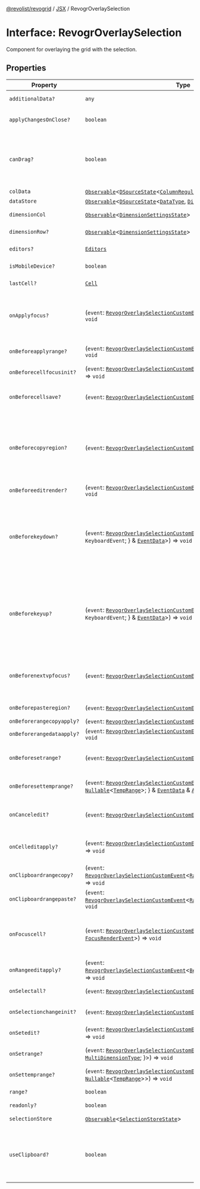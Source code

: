 [@revolist/revogrid](README.md) / [JSX](Namespace.JSX.md) / RevogrOverlaySelection

# Interface: RevogrOverlaySelection

Component for overlaying the grid with the selection.

## Properties

| Property | Type | Description | Defined in |
| ------ | ------ | ------ | ------ |
| `additionalData?` | `any` | Additional data to pass to renderer. | [src/components.d.ts:2021](https://github.com/revolist/revogrid/blob/a05de3c33a7ba2a618c9fb3780f2f2c0197bcd28/src/components.d.ts#L2021) |
| `applyChangesOnClose?` | `boolean` | If true applys changes when cell closes if not Escape. | [src/components.d.ts:2025](https://github.com/revolist/revogrid/blob/a05de3c33a7ba2a618c9fb3780f2f2c0197bcd28/src/components.d.ts#L2025) |
| `canDrag?` | `boolean` | Enable revogr-order-editor component (read more in revogr-order-editor component). Allows D&D. | [src/components.d.ts:2029](https://github.com/revolist/revogrid/blob/a05de3c33a7ba2a618c9fb3780f2f2c0197bcd28/src/components.d.ts#L2029) |
| `colData` | [`Observable`](TypeAlias.Observable.md)\<[`DSourceState`](TypeAlias.DSourceState.md)\<[`ColumnRegular`](Interface.ColumnRegular.md), [`DimensionCols`](TypeAlias.DimensionCols.md)\>\> | Column data store. | [src/components.d.ts:2033](https://github.com/revolist/revogrid/blob/a05de3c33a7ba2a618c9fb3780f2f2c0197bcd28/src/components.d.ts#L2033) |
| `dataStore` | [`Observable`](TypeAlias.Observable.md)\<[`DSourceState`](TypeAlias.DSourceState.md)\<[`DataType`](TypeAlias.DataType.md), [`DimensionRows`](TypeAlias.DimensionRows.md)\>\> | Row data store. | [src/components.d.ts:2037](https://github.com/revolist/revogrid/blob/a05de3c33a7ba2a618c9fb3780f2f2c0197bcd28/src/components.d.ts#L2037) |
| `dimensionCol` | [`Observable`](TypeAlias.Observable.md)\<[`DimensionSettingsState`](Interface.DimensionSettingsState.md)\> | Dimension settings X. | [src/components.d.ts:2041](https://github.com/revolist/revogrid/blob/a05de3c33a7ba2a618c9fb3780f2f2c0197bcd28/src/components.d.ts#L2041) |
| `dimensionRow?` | [`Observable`](TypeAlias.Observable.md)\<[`DimensionSettingsState`](Interface.DimensionSettingsState.md)\> | Dimension settings Y. | [src/components.d.ts:2045](https://github.com/revolist/revogrid/blob/a05de3c33a7ba2a618c9fb3780f2f2c0197bcd28/src/components.d.ts#L2045) |
| `editors?` | [`Editors`](TypeAlias.Editors.md) | Custom editors register. | [src/components.d.ts:2049](https://github.com/revolist/revogrid/blob/a05de3c33a7ba2a618c9fb3780f2f2c0197bcd28/src/components.d.ts#L2049) |
| `isMobileDevice?` | `boolean` | Is mobile view mode. | [src/components.d.ts:2053](https://github.com/revolist/revogrid/blob/a05de3c33a7ba2a618c9fb3780f2f2c0197bcd28/src/components.d.ts#L2053) |
| `lastCell?` | [`Cell`](Interface.Cell.md) | Last real coordinates positions + 1. | [src/components.d.ts:2057](https://github.com/revolist/revogrid/blob/a05de3c33a7ba2a618c9fb3780f2f2c0197bcd28/src/components.d.ts#L2057) |
| `onApplyfocus?` | (`event`: [`RevogrOverlaySelectionCustomEvent`](Interface.RevogrOverlaySelectionCustomEvent.md)\<[`FocusRenderEvent`](Interface.FocusRenderEvent.md)\>) => `void` | Before cell get focused. To prevent the default behavior of applying the edit data, you can call `e.preventDefault()`. | [src/components.d.ts:2061](https://github.com/revolist/revogrid/blob/a05de3c33a7ba2a618c9fb3780f2f2c0197bcd28/src/components.d.ts#L2061) |
| `onBeforeapplyrange?` | (`event`: [`RevogrOverlaySelectionCustomEvent`](Interface.RevogrOverlaySelectionCustomEvent.md)\<[`FocusRenderEvent`](Interface.FocusRenderEvent.md)\>) => `void` | Before range applied. First step in triggerRangeEvent. | [src/components.d.ts:2065](https://github.com/revolist/revogrid/blob/a05de3c33a7ba2a618c9fb3780f2f2c0197bcd28/src/components.d.ts#L2065) |
| `onBeforecellfocusinit?` | (`event`: [`RevogrOverlaySelectionCustomEvent`](Interface.RevogrOverlaySelectionCustomEvent.md)\<[`BeforeSaveDataDetails`](Interface.BeforeSaveDataDetails.md)\>) => `void` | Before cell focus. | [src/components.d.ts:2069](https://github.com/revolist/revogrid/blob/a05de3c33a7ba2a618c9fb3780f2f2c0197bcd28/src/components.d.ts#L2069) |
| `onBeforecellsave?` | (`event`: [`RevogrOverlaySelectionCustomEvent`](Interface.RevogrOverlaySelectionCustomEvent.md)\<`any`\>) => `void` | Runs before cell save. Can be used to override or cancel original save. | [src/components.d.ts:2073](https://github.com/revolist/revogrid/blob/a05de3c33a7ba2a618c9fb3780f2f2c0197bcd28/src/components.d.ts#L2073) |
| `onBeforecopyregion?` | (`event`: [`RevogrOverlaySelectionCustomEvent`](Interface.RevogrOverlaySelectionCustomEvent.md)\<`any`\>) => `void` | Before clipboard copy happened. Validate data before copy. To prevent the default behavior of editing data and use your own implementation, call `e.preventDefault()`. | [src/components.d.ts:2077](https://github.com/revolist/revogrid/blob/a05de3c33a7ba2a618c9fb3780f2f2c0197bcd28/src/components.d.ts#L2077) |
| `onBeforeeditrender?` | (`event`: [`RevogrOverlaySelectionCustomEvent`](Interface.RevogrOverlaySelectionCustomEvent.md)\<[`FocusRenderEvent`](Interface.FocusRenderEvent.md)\>) => `void` | Before editor render. | [src/components.d.ts:2081](https://github.com/revolist/revogrid/blob/a05de3c33a7ba2a618c9fb3780f2f2c0197bcd28/src/components.d.ts#L2081) |
| `onBeforekeydown?` | (`event`: [`RevogrOverlaySelectionCustomEvent`](Interface.RevogrOverlaySelectionCustomEvent.md)\<\{ `original`: `KeyboardEvent`; \} & [`EventData`](TypeAlias.EventData.md)\>) => `void` | Before key up event proxy, used to prevent key up trigger. If you have some custom behaviour event, use this event to check if it wasn't processed by internal logic. Call preventDefault(). | [src/components.d.ts:2085](https://github.com/revolist/revogrid/blob/a05de3c33a7ba2a618c9fb3780f2f2c0197bcd28/src/components.d.ts#L2085) |
| `onBeforekeyup?` | (`event`: [`RevogrOverlaySelectionCustomEvent`](Interface.RevogrOverlaySelectionCustomEvent.md)\<\{ `original`: `KeyboardEvent`; \} & [`EventData`](TypeAlias.EventData.md)\>) => `void` | Before key down event proxy, used to prevent key down trigger. If you have some custom behaviour event, use this event to check if it wasn't processed by internal logic. Call preventDefault(). | [src/components.d.ts:2089](https://github.com/revolist/revogrid/blob/a05de3c33a7ba2a618c9fb3780f2f2c0197bcd28/src/components.d.ts#L2089) |
| `onBeforenextvpfocus?` | (`event`: [`RevogrOverlaySelectionCustomEvent`](Interface.RevogrOverlaySelectionCustomEvent.md)\<[`Cell`](Interface.Cell.md)\>) => `void` | Fired when change of viewport happens. Usually when we switch between pinned regions. | [src/components.d.ts:2093](https://github.com/revolist/revogrid/blob/a05de3c33a7ba2a618c9fb3780f2f2c0197bcd28/src/components.d.ts#L2093) |
| `onBeforepasteregion?` | (`event`: [`RevogrOverlaySelectionCustomEvent`](Interface.RevogrOverlaySelectionCustomEvent.md)\<`any`\>) => `void` | Before region paste happened. | [src/components.d.ts:2097](https://github.com/revolist/revogrid/blob/a05de3c33a7ba2a618c9fb3780f2f2c0197bcd28/src/components.d.ts#L2097) |
| `onBeforerangecopyapply?` | (`event`: [`RevogrOverlaySelectionCustomEvent`](Interface.RevogrOverlaySelectionCustomEvent.md)\<[`ChangedRange`](TypeAlias.ChangedRange.md)\>) => `void` | Before range copy. | [src/components.d.ts:2101](https://github.com/revolist/revogrid/blob/a05de3c33a7ba2a618c9fb3780f2f2c0197bcd28/src/components.d.ts#L2101) |
| `onBeforerangedataapply?` | (`event`: [`RevogrOverlaySelectionCustomEvent`](Interface.RevogrOverlaySelectionCustomEvent.md)\<[`FocusRenderEvent`](Interface.FocusRenderEvent.md)\>) => `void` | Range data apply. | [src/components.d.ts:2105](https://github.com/revolist/revogrid/blob/a05de3c33a7ba2a618c9fb3780f2f2c0197bcd28/src/components.d.ts#L2105) |
| `onBeforesetrange?` | (`event`: [`RevogrOverlaySelectionCustomEvent`](Interface.RevogrOverlaySelectionCustomEvent.md)\<`any`\>) => `void` | Before range selection applied. Second step in triggerRangeEvent. | [src/components.d.ts:2109](https://github.com/revolist/revogrid/blob/a05de3c33a7ba2a618c9fb3780f2f2c0197bcd28/src/components.d.ts#L2109) |
| `onBeforesettemprange?` | (`event`: [`RevogrOverlaySelectionCustomEvent`](Interface.RevogrOverlaySelectionCustomEvent.md)\<\{ `tempRange`: `null` \| [`Nullable`](TypeAlias.Nullable.md)\<[`TempRange`](TypeAlias.TempRange.md)\>; \} & [`EventData`](TypeAlias.EventData.md) & [`AllDimensionType`](Interface.AllDimensionType.md)\>) => `void` | Before set temp range area during autofill. | [src/components.d.ts:2113](https://github.com/revolist/revogrid/blob/a05de3c33a7ba2a618c9fb3780f2f2c0197bcd28/src/components.d.ts#L2113) |
| `onCanceledit?` | (`event`: [`RevogrOverlaySelectionCustomEvent`](Interface.RevogrOverlaySelectionCustomEvent.md)\<`any`\>) => `void` | Cancel edit. Used for editors support when editor close requested. | [src/components.d.ts:2117](https://github.com/revolist/revogrid/blob/a05de3c33a7ba2a618c9fb3780f2f2c0197bcd28/src/components.d.ts#L2117) |
| `onCelleditapply?` | (`event`: [`RevogrOverlaySelectionCustomEvent`](Interface.RevogrOverlaySelectionCustomEvent.md)\<[`BeforeSaveDataDetails`](Interface.BeforeSaveDataDetails.md)\>) => `void` | Cell edit apply to the data source. Triggers datasource edit on the root level. | [src/components.d.ts:2121](https://github.com/revolist/revogrid/blob/a05de3c33a7ba2a618c9fb3780f2f2c0197bcd28/src/components.d.ts#L2121) |
| `onClipboardrangecopy?` | (`event`: [`RevogrOverlaySelectionCustomEvent`](Interface.RevogrOverlaySelectionCustomEvent.md)\<[`RangeClipboardCopyEventProps`](TypeAlias.RangeClipboardCopyEventProps.md)\>) => `void` | Range copy. | [src/components.d.ts:2125](https://github.com/revolist/revogrid/blob/a05de3c33a7ba2a618c9fb3780f2f2c0197bcd28/src/components.d.ts#L2125) |
| `onClipboardrangepaste?` | (`event`: [`RevogrOverlaySelectionCustomEvent`](Interface.RevogrOverlaySelectionCustomEvent.md)\<[`RangeClipboardPasteEvent`](TypeAlias.RangeClipboardPasteEvent.md)\>) => `void` | Range paste event. | [src/components.d.ts:2129](https://github.com/revolist/revogrid/blob/a05de3c33a7ba2a618c9fb3780f2f2c0197bcd28/src/components.d.ts#L2129) |
| `onFocuscell?` | (`event`: [`RevogrOverlaySelectionCustomEvent`](Interface.RevogrOverlaySelectionCustomEvent.md)\<[`ApplyFocusEvent`](Interface.ApplyFocusEvent.md) & [`FocusRenderEvent`](Interface.FocusRenderEvent.md)\>) => `void` | Cell get focused. To prevent the default behavior of applying the edit data, you can call `e.preventDefault()`. | [src/components.d.ts:2133](https://github.com/revolist/revogrid/blob/a05de3c33a7ba2a618c9fb3780f2f2c0197bcd28/src/components.d.ts#L2133) |
| `onRangeeditapply?` | (`event`: [`RevogrOverlaySelectionCustomEvent`](Interface.RevogrOverlaySelectionCustomEvent.md)\<[`BeforeRangeSaveDataDetails`](TypeAlias.BeforeRangeSaveDataDetails.md)\>) => `void` | Range data apply. Triggers datasource edit on the root level. | [src/components.d.ts:2137](https://github.com/revolist/revogrid/blob/a05de3c33a7ba2a618c9fb3780f2f2c0197bcd28/src/components.d.ts#L2137) |
| `onSelectall?` | (`event`: [`RevogrOverlaySelectionCustomEvent`](Interface.RevogrOverlaySelectionCustomEvent.md)\<`any`\>) => `void` | Select all cells from keyboard. | [src/components.d.ts:2141](https://github.com/revolist/revogrid/blob/a05de3c33a7ba2a618c9fb3780f2f2c0197bcd28/src/components.d.ts#L2141) |
| `onSelectionchangeinit?` | (`event`: [`RevogrOverlaySelectionCustomEvent`](Interface.RevogrOverlaySelectionCustomEvent.md)\<[`ChangedRange`](TypeAlias.ChangedRange.md)\>) => `void` | Autofill data in range. First step in applyRangeWithData | [src/components.d.ts:2145](https://github.com/revolist/revogrid/blob/a05de3c33a7ba2a618c9fb3780f2f2c0197bcd28/src/components.d.ts#L2145) |
| `onSetedit?` | (`event`: [`RevogrOverlaySelectionCustomEvent`](Interface.RevogrOverlaySelectionCustomEvent.md)\<[`BeforeSaveDataDetails`](Interface.BeforeSaveDataDetails.md)\>) => `void` | Set edit cell. | [src/components.d.ts:2149](https://github.com/revolist/revogrid/blob/a05de3c33a7ba2a618c9fb3780f2f2c0197bcd28/src/components.d.ts#L2149) |
| `onSetrange?` | (`event`: [`RevogrOverlaySelectionCustomEvent`](Interface.RevogrOverlaySelectionCustomEvent.md)\<[`RangeArea`](TypeAlias.RangeArea.md) & \{ `type`: [`MultiDimensionType`](TypeAlias.MultiDimensionType.md); \}\>) => `void` | Set range. Third step in triggerRangeEvent. | [src/components.d.ts:2153](https://github.com/revolist/revogrid/blob/a05de3c33a7ba2a618c9fb3780f2f2c0197bcd28/src/components.d.ts#L2153) |
| `onSettemprange?` | (`event`: [`RevogrOverlaySelectionCustomEvent`](Interface.RevogrOverlaySelectionCustomEvent.md)\<`null` \| [`Nullable`](TypeAlias.Nullable.md)\<[`TempRange`](TypeAlias.TempRange.md)\>\>) => `void` | Set temp range area during autofill. | [src/components.d.ts:2157](https://github.com/revolist/revogrid/blob/a05de3c33a7ba2a618c9fb3780f2f2c0197bcd28/src/components.d.ts#L2157) |
| `range?` | `boolean` | Range selection allowed. | [src/components.d.ts:2161](https://github.com/revolist/revogrid/blob/a05de3c33a7ba2a618c9fb3780f2f2c0197bcd28/src/components.d.ts#L2161) |
| `readonly?` | `boolean` | Readonly mode. | [src/components.d.ts:2165](https://github.com/revolist/revogrid/blob/a05de3c33a7ba2a618c9fb3780f2f2c0197bcd28/src/components.d.ts#L2165) |
| `selectionStore` | [`Observable`](TypeAlias.Observable.md)\<[`SelectionStoreState`](TypeAlias.SelectionStoreState.md)\> | Selection, range, focus. | [src/components.d.ts:2169](https://github.com/revolist/revogrid/blob/a05de3c33a7ba2a618c9fb3780f2f2c0197bcd28/src/components.d.ts#L2169) |
| `useClipboard?` | `boolean` | Enable revogr-clipboard component (read more in revogr-clipboard component). Allows copy/paste. | [src/components.d.ts:2173](https://github.com/revolist/revogrid/blob/a05de3c33a7ba2a618c9fb3780f2f2c0197bcd28/src/components.d.ts#L2173) |
